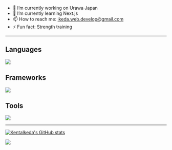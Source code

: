 <!--
**KentaIkeda/KentaIkeda** is a ✨ _special_ ✨ repository because its `README.md` (this file) appears on your GitHub profile.

Here are some ideas to get you started:
-->

- 🔭 I’m currently working on Urawa Japan
- 🌱 I’m currently learning Next.js
- 📫 How to reach me: <a href="mailto:ikeda.web.develop@gmail.com">ikeda.web.develop@gmail.com</a>
- ⚡ Fun fact: Strength training
---

## Languages
![](https://skillicons.dev/icons?i=html,css,js,ts,md,react,nextjs,astro,gatsby,tailwind)

## Frameworks
![](https://skillicons.dev/icons?i=react,nextjs,astro,gatsby,tailwind)

## Tools
![](https://skillicons.dev/icons?i=git,github,figma,vscode)

---
[![KentaIkeda's GitHub stats](https://github-readme-stats.vercel.app/api?username=KentaIkeda)](https://github.com/KentaIkeda/github-readme-stats)

![](https://github-readme-stats.vercel.app/api/top-langs?username=KentaIkeda&show_icons=true&locale=en&layout=compact)
